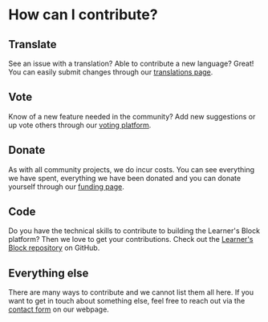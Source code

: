 # How can I contribute?

## **Translate**

See an issue with a translation? Able to contribute a new language? Great! You can easily submit changes through our [translations page](https://translate.learnersblock.org).

## Vote

Know of a new feature needed in the community? Add new suggestions or up vote others through our [voting platform](https://vote.learnersblock.org). 

## Donate 

As with all community projects, we do incur costs. You can see everything we have spent,  everything we have been donated and you can donate yourself through our [funding page](../about-us/#how-we-are-funded). 

## Code

Do you have the technical skills to contribute to building the Learner's Block platform? Then we love to get your contributions. Check out the [Learner's Block repository](http://github.com/learnersblock) on GitHub. 

## Everything else

There are many ways to contribute and we cannot list them all here. If you want to get in touch about something else, feel free to reach out via the [contact form](https://learnersblock.org/contact) on our webpage. 

